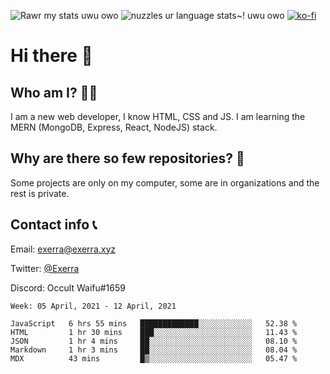 ![Rawr my stats uwu owo](https://github-readme-stats.vercel.app/api?username=Exerra&show_icons=true&theme=buefy)
![nuzzles ur language stats~! uwu owo](https://github-readme-stats.vercel.app/api/top-langs/?username=Exerra&layout=compact)
[![ko-fi](https://www.ko-fi.com/img/githubbutton_sm.svg)](https://ko-fi.com/X8X130H96)
# Hi there 👋
## Who am I? 🙋‍♀️
I am a new web developer, I know HTML, CSS and JS. I am learning the MERN (MongoDB, Express, React, NodeJS) stack.
## Why are there so few repositories? 🤔
Some projects are only on my computer, some are in organizations and the rest is private.
## Contact info 📞
Email: [exerra@exerra.xyz](mailto:exerra@exerra.xyz)

Twitter: [@Exerra](https://twitter.com/exerra)

Discord: Occult Waifu#1659

<!--START_SECTION:waka-->
```text
Week: 05 April, 2021 - 12 April, 2021

JavaScript   6 hrs 55 mins   █████████████░░░░░░░░░░░░   52.38 % 
HTML         1 hr 30 mins    ███░░░░░░░░░░░░░░░░░░░░░░   11.43 % 
JSON         1 hr 4 mins     ██░░░░░░░░░░░░░░░░░░░░░░░   08.10 % 
Markdown     1 hr 3 mins     ██░░░░░░░░░░░░░░░░░░░░░░░   08.04 % 
MDX          43 mins         █▒░░░░░░░░░░░░░░░░░░░░░░░   05.47 % 
```
<!--END_SECTION:waka-->


